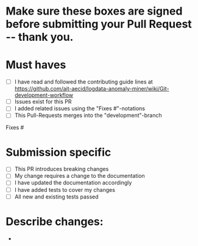 # Make sure these boxes are signed before submitting your Pull Request -- thank you.

# Must haves
- [ ] I have read and followed the contributing guide lines at https://github.com/ait-aecid/logdata-anomaly-miner/wiki/Git-development-workflow
- [ ] Issues exist for this PR
- [ ] I added related issues using the "Fixes #<issue-id>"-notations
- [ ] This Pull-Requests merges into the "development"-branch

Fixes #

# Submission specific

- [ ] This PR introduces breaking changes
- [ ] My change requires a change to the documentation
- [ ] I have updated the documentation accordingly
- [ ] I have added tests to cover my changes
- [ ] All new and existing tests passed

# Describe changes:
-
